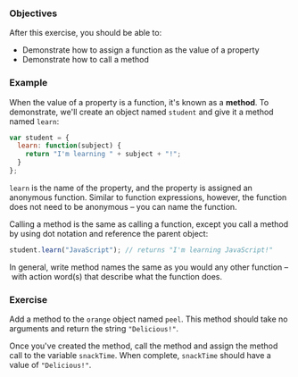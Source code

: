 <!--{ ids:[179], language:'JavaScript', type:'workshop', order: 5, name:'Methods', description:'Even functions can be a value' }-->

### Objectives

After this exercise, you should be able to:

- Demonstrate how to assign a function as the value of a property
- Demonstrate how to call a method

### Example

When the value of a property is a function, it's known as a __method__. To demonstrate, we'll create an object named `student` and give it a method named `learn`:

```js
var student = {
  learn: function(subject) {
    return "I'm learning " + subject + "!";
  }
};
```

`learn` is the name of the property, and the property is assigned an anonymous function. Similar to function expressions, however, the function does not need to be anonymous – you can name the function.

Calling a method is the same as calling a function, except you call a method by using dot notation and reference the parent object:

```js
student.learn("JavaScript"); // returns "I'm learning JavaScript!"
```

In general, write method names the same as you would any other function – with action word(s) that describe what the function does.

### Exercise

Add a method to the `orange` object named `peel`. This method should take no arguments and return the string `"Delicious!"`.

Once you've created the method, call the method and assign the method call to the variable `snackTime`. When complete, `snackTime` should have a value of `"Delicious!"`.
